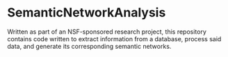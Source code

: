 # SemanticNetworkAnalysis

Written as part of an NSF-sponsored research project, this repository contains code written to extract information from a database, process said data, and generate its corresponding semantic networks.

